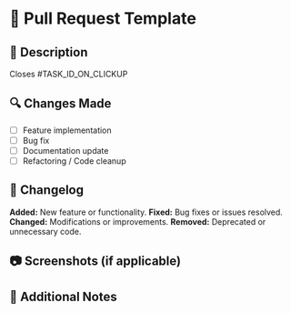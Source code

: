 # 🚀 Pull Request Template

## 📌 Description
<!-- Please include a summary of the changes and the related issue. -->
Closes #TASK_ID_ON_CLICKUP

## 🔍 Changes Made
- [ ] Feature implementation
- [ ] Bug fix
- [ ] Documentation update
- [ ] Refactoring / Code cleanup

## 📜 Changelog
<!-- List key changes in this PR for better tracking. -->
**Added:** New feature or functionality.
**Fixed:** Bug fixes or issues resolved.
**Changed:** Modifications or improvements.
**Removed:** Deprecated or unnecessary code.

## 📷 Screenshots (if applicable)
<!-- Add screenshots or GIFs to show the changes visually. -->

## 🔗 Additional Notes
<!-- Anything else reviewers should know. -->
